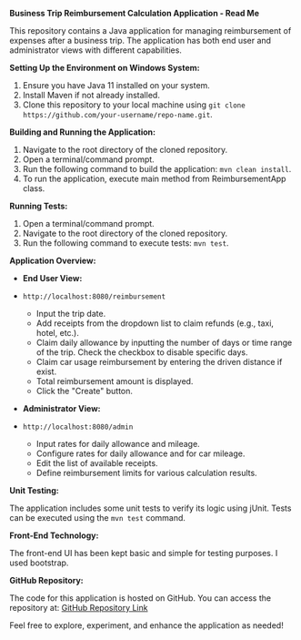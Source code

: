 **Business Trip Reimbursement Calculation Application - Read Me**

This repository contains a Java application for managing reimbursement of expenses after a business trip. The application has both end user and administrator views with different capabilities.

**Setting Up the Environment on Windows System:**

1. Ensure you have Java 11 installed on your system.
2. Install Maven if not already installed.
3. Clone this repository to your local machine using `git clone https://github.com/your-username/repo-name.git`.

**Building and Running the Application:**

1. Navigate to the root directory of the cloned repository.
2. Open a terminal/command prompt.
3. Run the following command to build the application: `mvn clean install`.
4. To run the application, execute main method from ReimbursementApp class.

**Running Tests:**

1. Open a terminal/command prompt.
2. Navigate to the root directory of the cloned repository.
3. Run the following command to execute tests: `mvn test`.

**Application Overview:**

- **End User View:**
- `http://localhost:8080/reimbursement`
  - Input the trip date.
  - Add receipts from the dropdown list to claim refunds (e.g., taxi, hotel, etc.).
  - Claim daily allowance by inputting the number of days or time range of the trip. Check the checkbox to disable specific days.
  - Claim car usage reimbursement by entering the driven distance if exist.
  - Total reimbursement amount is displayed.
  - Click the "Create" button.

- **Administrator View:**
- `http://localhost:8080/admin`
  - Input rates for daily allowance and mileage.
  - Configure rates for daily allowance and for car mileage.
  - Edit the list of available receipts.
  - Define reimbursement limits for various calculation results.

**Unit Testing:**

The application includes some unit tests to verify its logic using jUnit. Tests can be executed using the `mvn test` command.

**Front-End Technology:**

The front-end UI has been kept basic and simple for testing purposes. I used bootstrap.

**GitHub Repository:**

The code for this application is hosted on GitHub. You can access the repository at: [GitHub Repository Link](https://github.com/your-username/repo-name)

Feel free to explore, experiment, and enhance the application as needed!
